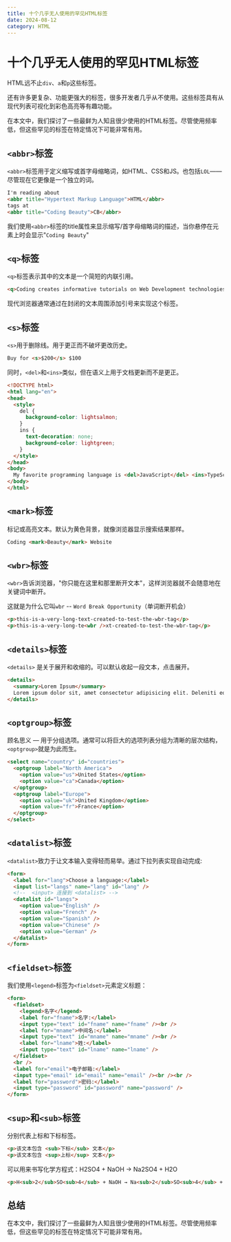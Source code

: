 ```yaml
---
title: 十个几乎无人使用的罕见HTML标签
date: 2024-08-12
category: HTML
---
```


# 十个几乎无人使用的罕见HTML标签

HTML远不止`div`、`a`和`p`这些标签。

还有许多更复杂、功能更强大的标签，很多开发者几乎从不使用。这些标签具有从现代列表可视化到彩色高亮等有趣功能。

在本文中，我们探讨了一些最鲜为人知且很少使用的HTML标签。尽管使用频率低，但这些罕见的标签在特定情况下可能非常有用。

## `<abbr>`标签

`<abbr>`标签用于定义缩写或首字母缩略词，如HTML、CSS和JS。也包括`LOL`——尽管现在它更像是一个独立的词。

```html
I'm reading about
<abbr title="Hypertext Markup Language">HTML</abbr>
tags at
<abbr title="Coding Beauty">CB</abbr>
```

我们使用`<abbr>`标签的title属性来显示缩写/首字母缩略词的描述，当你悬停在元素上时会显示"`Coding Beauty`"

## `<q>`标签

`<q>`标签表示其中的文本是一个简短的内联引用。

```html
<q>Coding creates informative tutorials on Web Development technologies</q>
```

现代浏览器通常通过在封闭的文本周围添加引号来实现这个标签。

## `<s>`标签

`<s>`用于删除线。用于更正而不破坏更改历史。

```html
Buy for <s>$200</s> $100
```

同时，`<del>`和`<ins>`类似，但在语义上用于文档更新而不是更正。

```html
<!DOCTYPE html>
<html lang="en">
<head>
  <style>
    del {
      background-color: lightsalmon;
    }
    ins {
      text-decoration: none;
      background-color: lightgreen;
    }
  </style>
</head>
<body>
  My favorite programming language is <del>JavaScript</del> <ins>TypeScript</ins>
</body>
</html>
```

## `<mark>`标签

标记或高亮文本。默认为黄色背景，就像浏览器显示搜索结果那样。

```html
Coding <mark>Beauty</mark> Website
```

## `<wbr>`标签

`<wbr>`告诉浏览器，"你只能在这里和那里断开文本"，这样浏览器就不会随意地在关键词中断开。

这就是为什么它叫`wbr` -- `Word Break Opportunity`（单词断开机会）

```html
<p>this-is-a-very-long-text-created-to-test-the-wbr-tag</p>
<p>this-is-a-very-long-te<wbr />xt-created-to-test-the-wbr-tag</p>
```

## `<details>`标签

`<details>` 是关于展开和收缩的。可以默认收起一段文本，点击展开。

```html
<details>
  <summary>Lorem Ipsum</summary>
  Lorem ipsum dolor sit, amet consectetur adipisicing elit. Deleniti eos quod fugiat quasi repudiandae, minus quae facere. Sed, quia? Quod cupiditate asperiores neque iste consectetur tempore eum repellat incidunt qui.
</details>
```

## `<optgroup>`标签

顾名思义 — 用于分组选项。通常可以将巨大的选项列表分组为清晰的层次结构，`<optgroup>`就是为此而生。

```html
<select name="country" id="countries">
  <optgroup label="North America">
    <option value="us">United States</option>
    <option value="ca">Canada</option>
  </optgroup>
  <optgroup label="Europe">
    <option value="uk">United Kingdom</option>
    <option value="fr">France</option>
  </optgroup>
</select>
```

## `<datalist>`标签

`<datalist>`致力于让文本输入变得轻而易举。通过下拉列表实现自动完成:

```html
<form>
  <label for="lang">Choose a language:</label>
  <input list="langs" name="lang" id="lang" />
  <!--  <input> 连接到 <datalist> -->
  <datalist id="langs">
    <option value="English" />
    <option value="French" />
    <option value="Spanish" />
    <option value="Chinese" />
    <option value="German" />
  </datalist>
</form>
```

## `<fieldset>`标签

我们使用`<legend>`标签为`<fieldset>`元素定义标题：

```html
<form>
  <fieldset>
    <legend>名字</legend>
    <label for="fname">名字:</label>
    <input type="text" id="fname" name="fname" /><br />
    <label for="mname">中间名:</label>
    <input type="text" id="mname" name="mname" /><br />
    <label for="lname">姓:</label>
    <input type="text" id="lname" name="lname" />
  </fieldset>
  <br />
  <label for="email">电子邮箱:</label>
  <input type="email" id="email" name="email" /><br /><br />
  <label for="password">密码:</label>
  <input type="password" id="password" name="password" />
</form>
```

##  `<sup>`和`<sub>`标签

分别代表上标和下标标签。

```html
<p>该文本包含 <sub>下标</sub> 文本</p>
<p>该文本包含 <sup>上标</sup> 文本</p>
```

可以用来书写化学方程式：H2SO4 + NaOH → Na2SO4 + H2O

```html
<p>H<sub>2</sub>SO<sub>4</sub> + NaOH → Na<sub>2</sub>SO<sub>4</sub> + H<sub>2</sub>O</p>
```

## 总结

在本文中，我们探讨了一些最鲜为人知且很少使用的HTML标签。尽管使用频率低，但这些罕见的标签在特定情况下可能非常有用。
